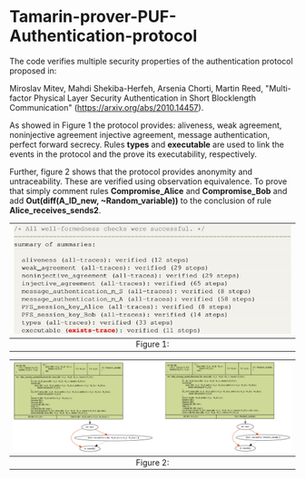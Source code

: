 # Tamarin-prover-PUF-Authentication-protocol
The code verifies multiple security properties of the authentication protocol proposed in:

Miroslav Mitev, Mahdi Shekiba-Herfeh, Arsenia Chorti, Martin Reed, "Multi-factor Physical Layer Security Authentication in Short Blocklength Communication" (https://arxiv.org/abs/2010.14457).

As showed in Figure 1 the protocol provides: aliveness, weak agreement, noninjective agreement injective agreement, message authentication, perfect forward secrecy. Rules **types** and **executable** are used to link the events in the protocol and the prove its executability, respectively.

Further, figure 2 shows that the protocol provides anonymity and untraceability. These are verified using observation equivalence. To prove that simply comment rules **Compromise_Alice** and **Compromise_Bob** and add **Out(diff(A_ID_new, ~Random_variable))** to the conclusion of rule **Alice_receives_sends2**.



| ![](</images/PropertyVerification.jpg>) | 
|:--:| 
|Figure 1:|


| ![](</images/Observation_equivalence.jpg>) |
|:--:|
|Figure 2:|
